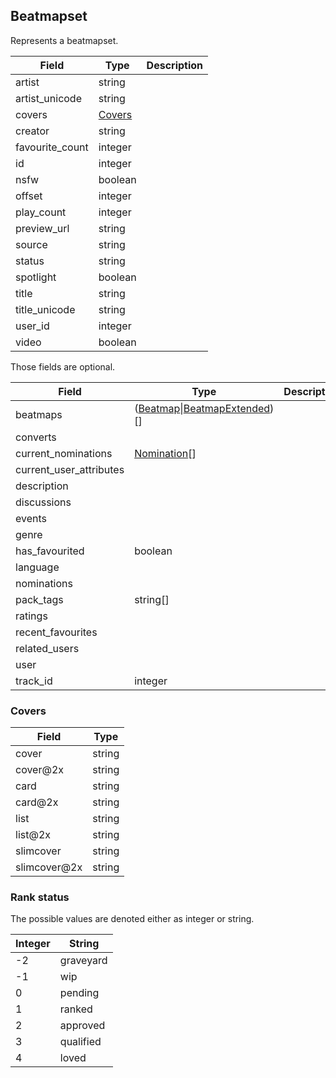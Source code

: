 ## Beatmapset

Represents a beatmapset.

Field           | Type                         | Description
--------------- | ---------------------------- | -----------
artist          | string                       | |
artist_unicode  | string                       | |
covers          | [Covers](#beatmapset-covers) | |
creator         | string                       | |
favourite_count | integer                      | |
id              | integer                      | |
nsfw            | boolean                      | |
offset          | integer                      | |
play_count      | integer                      | |
preview_url     | string                       | |
source          | string                       | |
status          | string                       | |
spotlight       | boolean                      | |
title           | string                       | |
title_unicode   | string                       | |
user_id         | integer                      | |
video           | boolean                      | |

Those fields are optional.

Field                   | Type                                                         | Description
----------------------- | ------------------------------------------------------------ | -----------
beatmaps                | ([Beatmap](#beatmap)\|[BeatmapExtended](#beatmapextended))[] | |
converts                |                                                              | |
current_nominations     | [Nomination](#nomination)[]                                  | |
current_user_attributes |                                                              | |
description             |                                                              | |
discussions             |                                                              | |
events                  |                                                              | |
genre                   |                                                              | |
has_favourited          | boolean                                                      | |
language                |                                                              | |
nominations             |                                                              | |
pack_tags               | string[]                                                     | |
ratings                 |                                                              | |
recent_favourites       |                                                              | |
related_users           |                                                              | |
user                    |                                                              | |
track_id                | integer                                                      | |

<div id="beatmapset-covers" data-unique="beatmapset-covers"></div>

### Covers

Field        | Type
------------ | ------
cover        | string
cover@2x     | string
card         | string
card@2x      | string
list         | string
list@2x      | string
slimcover    | string
slimcover@2x | string

<div id="beatmapset-rank-status" data-unique="beatmapset-rank-status"></div>

### Rank status

The possible values are denoted either as integer or string.

Integer | String
------- | ---------
-2      | graveyard
-1      | wip
0       | pending
1       | ranked
2       | approved
3       | qualified
4       | loved
